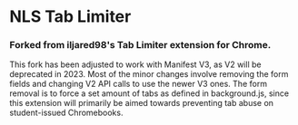 # NLS Tab Limiter

### Forked from iljared98's Tab Limiter extension for Chrome.

This fork has been adjusted to work with Manifest V3, as V2 will be deprecated in 2023. Most of the minor changes
involve removing the form fields and changing V2 API calls to use the newer V3 ones. The form removal is to force
a set amount of tabs as defined in background.js, since this extension will primarily be aimed towards preventing
tab abuse on student-issued Chromebooks.
